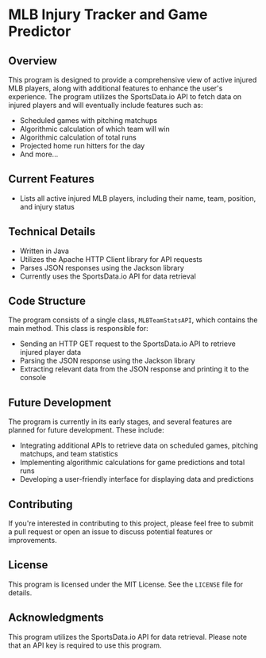 <h1>MLB Injury Tracker and Game Predictor</h1>

<h2>Overview</h2>

<p>This program is designed to provide a comprehensive view of active injured MLB players, along with additional features to enhance the user's experience. The program utilizes the SportsData.io API to fetch data on injured players and will eventually include features such as:</p>

<ul>
  <li>Scheduled games with pitching matchups</li>
  <li>Algorithmic calculation of which team will win</li>
  <li>Algorithmic calculation of total runs</li>
  <li>Projected home run hitters for the day</li>
  <li>And more...</li>
</ul>

<h2>Current Features</h2>

<ul>
  <li>Lists all active injured MLB players, including their name, team, position, and injury status</li>
</ul>

<h2>Technical Details</h2>

<ul>
  <li>Written in Java</li>
  <li>Utilizes the Apache HTTP Client library for API requests</li>
  <li>Parses JSON responses using the Jackson library</li>
  <li>Currently uses the SportsData.io API for data retrieval</li>
</ul>

<h2>Code Structure</h2>

<p>The program consists of a single class, <code>MLBTeamStatsAPI</code>, which contains the main method. This class is responsible for:</p>

<ul>
  <li>Sending an HTTP GET request to the SportsData.io API to retrieve injured player data</li>
  <li>Parsing the JSON response using the Jackson library</li>
  <li>Extracting relevant data from the JSON response and printing it to the console</li>
</ul>

<h2>Future Development</h2>

<p>The program is currently in its early stages, and several features are planned for future development. These include:</p>

<ul>
  <li>Integrating additional APIs to retrieve data on scheduled games, pitching matchups, and team statistics</li>
  <li>Implementing algorithmic calculations for game predictions and total runs</li>
  <li>Developing a user-friendly interface for displaying data and predictions</li>
</ul>

<h2>Contributing</h2>

<p>If you're interested in contributing to this project, please feel free to submit a pull request or open an issue to discuss potential features or improvements.</p>

<h2>License</h2>

<p>This program is licensed under the MIT License. See the <code>LICENSE</code> file for details.</p>

<h2>Acknowledgments</h2>

<p>This program utilizes the SportsData.io API for data retrieval. Please note that an API key is required to use this program.</p>
